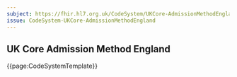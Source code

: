 ```yaml
---
subject: https://fhir.hl7.org.uk/CodeSystem/UKCore-AdmissionMethodEngland
issue: CodeSystem-UKCore-AdmissionMethodEngland
---
```

## UK Core Admission Method England


{{page:CodeSystemTemplate}}